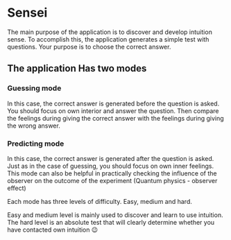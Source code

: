 # Sensei

The main purpose of the application is to discover and develop intuition sense.
To accomplish this, the application generates a simple test with questions.
Your purpose is to choose the correct answer.

## The application Has two modes

### Guessing mode
In this case, the correct answer is generated before the question is asked.
You should focus on own interior and answer the question.
Then compare the feelings during giving the correct answer with the feelings during giving the wrong answer.

### Predicting mode
In this case, the correct answer is generated after the question is asked.
Just as in the case of guessing, you should focus on own inner feelings.
This mode can also be helpful in practically checking the influence of the observer on the outcome of the experiment (Quantum physics - observer effect)


Each mode has three levels of difficulty.
Easy, medium and hard.

Easy and medium level is mainly used to discover and learn to use intuition.
The hard level is an absolute test that will clearly determine whether you have contacted own intuition :wink:
